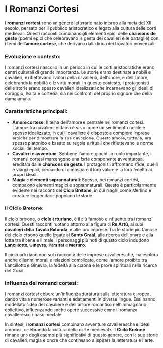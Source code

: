 # I Romanzi Cortesi

I **romanzi cortesi** sono un genere letterario nato intorno alla metà del XII secolo, pensato per il pubblico aristocratico e legato alla cultura delle corti medievali. Questi racconti combinano gli elementi epici delle **chansons de geste** (poemi epici che celebravano le gesta dei cavalieri e le battaglie) con i temi dell'**amore cortese**, che derivano dalla lirica dei trovatori provenzali.

### Evoluzione e contesto:

I romanzi cortesi nascono in un periodo in cui le corti aristocratiche erano centri culturali di grande importanza. Le storie erano destinate a nobili e cavalieri, e riflettevano i valori della cavalleria, dell'onore, e dell'amore, celebrando la nobiltà e le virtù morali. In questo contesto, i protagonisti delle storie erano spesso cavalieri idealizzati che incarnavano gli ideali di coraggio, lealtà e cortesia, sia nei confronti del proprio signore che della dama amata.

### Caratteristiche principali:

- **Amore cortese**: Il tema dell'amore è centrale nei romanzi cortesi. L'amore tra cavaliere e dama è visto come un sentimento nobile e spesso idealizzato, in cui il cavaliere è disposto a compiere imprese eroiche per dimostrare la sua devozione. Questo amore, tuttavia, era spesso platonico e basato su regole e rituali che riflettevano le norme sociali del tempo.
- **Cavalieri e avventure**: Sebbene l'amore giochi un ruolo importante, i romanzi cortesi mantengono una forte componente avventurosa, ereditata dalle **chansons de geste**. I protagonisti affrontano sfide, duelli e viaggi epici, cercando di dimostrare il loro valore e la loro fedeltà ai propri ideali.
- **Magia e elementi soprannaturali**: Spesso, nei romanzi cortesi, compaiono elementi magici e soprannaturali. Questo è particolarmente evidente nei racconti del **Ciclo Bretone**, in cui maghi come Merlino e creature leggendarie popolano le storie.

### Il **Ciclo Bretone**:

Il ciclo bretone, o **ciclo arturiano**, è il più famoso e influente tra i romanzi cortesi. Questi racconti ruotano attorno alla figura di **Re Artù**, ai suoi **cavalieri della Tavola Rotonda**, e alle loro imprese. Tra le storie più famose del ciclo ci sono quelle legate al **Santo Graal**, alla ricerca dell'onore e alla lotta tra il bene e il male. I personaggi più noti di questo ciclo includono **Lancillotto**, **Ginevra**, **Parsifal** e **Merlino**.

Il ciclo arturiano non solo racconta delle imprese cavalleresche, ma esplora anche dilemmi morali e relazioni complicate, come l'amore proibito tra Lancillotto e Ginevra, la fedeltà alla corona e le prove spirituali nella ricerca del Graal.

### Influenza dei romanzi cortesi:

I romanzi cortesi ebbero un'influenza duratura sulla letteratura europea, dando vita a numerose varianti e adattamenti in diverse lingue. Essi hanno modellato l'idea del cavaliere e dell'amore romantico nell'immaginario collettivo, influenzando anche opere successive come il romanzo cavalleresco rinascimentale.

In sintesi, i **romanzi cortesi** combinano avventure cavalleresche e ideali amorosi, celebrando la cultura della corte medievale. Il **Ciclo Bretone** rimane uno degli esempi più significativi di questo genere, con le sue storie di cavalieri, magia e onore che continuano a ispirare la letteratura e l'arte.